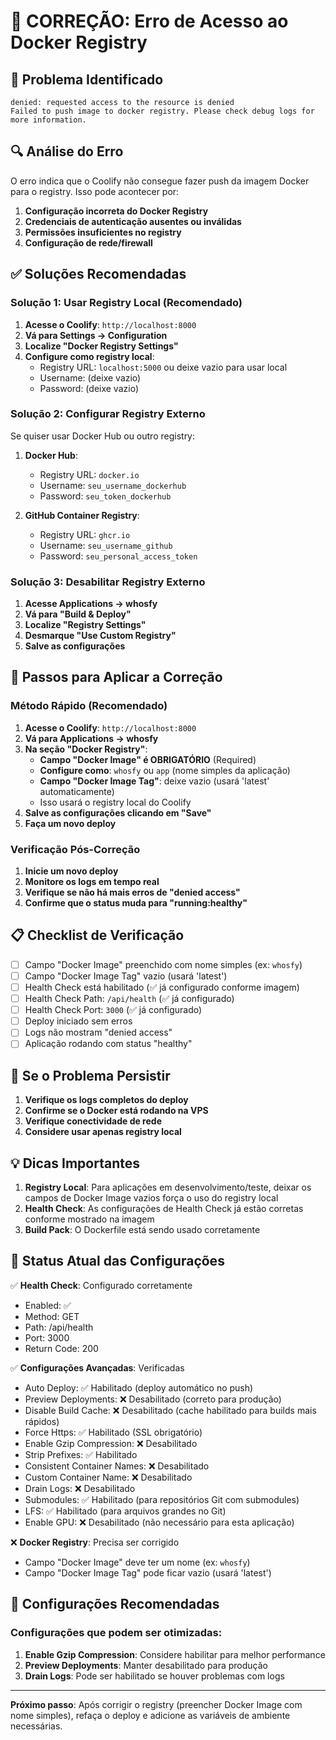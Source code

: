# 🔧 CORREÇÃO: Erro de Acesso ao Docker Registry

## 🚨 Problema Identificado

```
denied: requested access to the resource is denied
Failed to push image to docker registry. Please check debug logs for more information.
```

## 🔍 Análise do Erro

O erro indica que o Coolify não consegue fazer push da imagem Docker para o registry. Isso pode acontecer por:

1. **Configuração incorreta do Docker Registry**
2. **Credenciais de autenticação ausentes ou inválidas**
3. **Permissões insuficientes no registry**
4. **Configuração de rede/firewall**

## ✅ Soluções Recomendadas

### **Solução 1: Usar Registry Local (Recomendado)**

1. **Acesse o Coolify**: `http://localhost:8000`
2. **Vá para Settings → Configuration**
3. **Localize "Docker Registry Settings"**
4. **Configure como registry local**:
   - Registry URL: `localhost:5000` ou deixe vazio para usar local
   - Username: (deixe vazio)
   - Password: (deixe vazio)

### **Solução 2: Configurar Registry Externo**

Se quiser usar Docker Hub ou outro registry:

1. **Docker Hub**:
   - Registry URL: `docker.io`
   - Username: `seu_username_dockerhub`
   - Password: `seu_token_dockerhub`

2. **GitHub Container Registry**:
   - Registry URL: `ghcr.io`
   - Username: `seu_username_github`
   - Password: `seu_personal_access_token`

### **Solução 3: Desabilitar Registry Externo**

1. **Acesse Applications → whosfy**
2. **Vá para "Build & Deploy"**
3. **Localize "Registry Settings"**
4. **Desmarque "Use Custom Registry"**
5. **Salve as configurações**

## 🔧 Passos para Aplicar a Correção

### **Método Rápido (Recomendado)**

1. **Acesse o Coolify**: `http://localhost:8000`
2. **Vá para Applications → whosfy**
3. **Na seção "Docker Registry"**:
   - **Campo "Docker Image" é OBRIGATÓRIO** (Required)
   - **Configure como**: `whosfy` ou `app` (nome simples da aplicação)
   - **Campo "Docker Image Tag"**: deixe vazio (usará 'latest' automaticamente)
   - Isso usará o registry local do Coolify
4. **Salve as configurações clicando em "Save"**
5. **Faça um novo deploy**

### **Verificação Pós-Correção**

1. **Inicie um novo deploy**
2. **Monitore os logs em tempo real**
3. **Verifique se não há mais erros de "denied access"**
4. **Confirme que o status muda para "running:healthy"**

## 📋 Checklist de Verificação

- [ ] Campo "Docker Image" preenchido com nome simples (ex: `whosfy`)
- [ ] Campo "Docker Image Tag" vazio (usará 'latest')
- [ ] Health Check está habilitado (✅ já configurado conforme imagem)
- [ ] Health Check Path: `/api/health` (✅ já configurado)
- [ ] Health Check Port: `3000` (✅ já configurado)
- [ ] Deploy iniciado sem erros
- [ ] Logs não mostram "denied access"
- [ ] Aplicação rodando com status "healthy"

## 🚨 Se o Problema Persistir

1. **Verifique os logs completos do deploy**
2. **Confirme se o Docker está rodando na VPS**
3. **Verifique conectividade de rede**
4. **Considere usar apenas registry local**

## 💡 Dicas Importantes

1. **Registry Local**: Para aplicações em desenvolvimento/teste, deixar os campos de Docker Image vazios força o uso do registry local
2. **Health Check**: As configurações de Health Check já estão corretas conforme mostrado na imagem
3. **Build Pack**: O Dockerfile está sendo usado corretamente

## 🎯 Status Atual das Configurações

✅ **Health Check**: Configurado corretamente
- Enabled: ✅
- Method: GET
- Path: /api/health
- Port: 3000
- Return Code: 200

✅ **Configurações Avançadas**: Verificadas
- Auto Deploy: ✅ Habilitado (deploy automático no push)
- Preview Deployments: ❌ Desabilitado (correto para produção)
- Disable Build Cache: ❌ Desabilitado (cache habilitado para builds mais rápidos)
- Force Https: ✅ Habilitado (SSL obrigatório)
- Enable Gzip Compression: ❌ Desabilitado
- Strip Prefixes: ✅ Habilitado
- Consistent Container Names: ❌ Desabilitado
- Custom Container Name: ❌ Desabilitado
- Drain Logs: ❌ Desabilitado
- Submodules: ✅ Habilitado (para repositórios Git com submodules)
- LFS: ✅ Habilitado (para arquivos grandes no Git)
- Enable GPU: ❌ Desabilitado (não necessário para esta aplicação)

❌ **Docker Registry**: Precisa ser corrigido
- Campo "Docker Image" deve ter um nome (ex: `whosfy`)
- Campo "Docker Image Tag" pode ficar vazio (usará 'latest')

## 🔧 Configurações Recomendadas

### Configurações que podem ser otimizadas:

1. **Enable Gzip Compression**: Considere habilitar para melhor performance
2. **Preview Deployments**: Manter desabilitado para produção
3. **Drain Logs**: Pode ser habilitado se houver problemas com logs

---

**Próximo passo**: Após corrigir o registry (preencher Docker Image com nome simples), refaça o deploy e adicione as variáveis de ambiente necessárias.